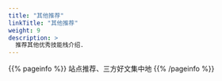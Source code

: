 ```yaml
---
title: "其他推荐"
linkTitle: "其他推荐"
weight: 9
description: >
  推荐其他优秀技能栈介绍.
---
```


{{% pageinfo %}}
站点推荐、三方好文集中地
{{% /pageinfo %}}
